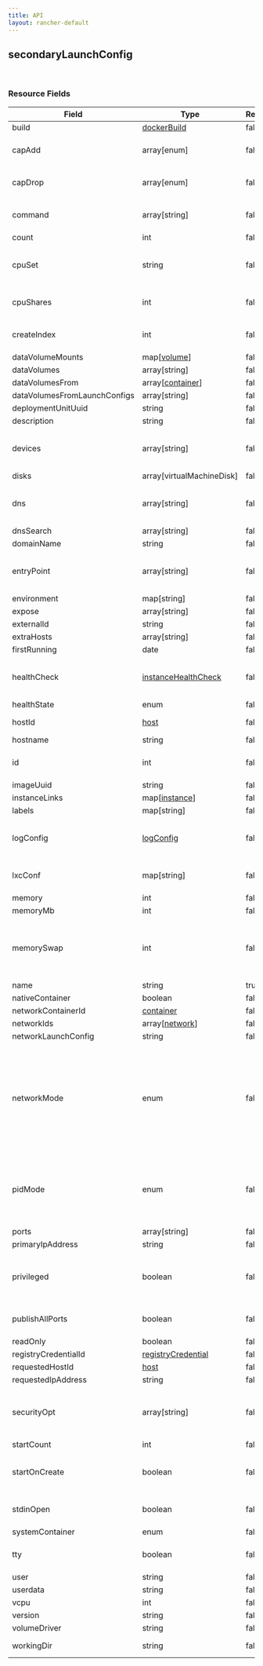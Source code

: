 ```yaml
---
title: API
layout: rancher-default
---
```


## secondaryLaunchConfig




​​
### Resource Fields

Field | Type | Required | Default | Description
---|---|---|---|---
build | [dockerBuild]({{site.baseurl}}/rancher/api/api-resources/dockerBuild/) | false | <no value> | 
capAdd | array[enum] | false | <no value> | Add Linux capabilities. <code>--cap-add</code> in a <code>docker run</code> command
capDrop | array[enum] | false | <no value> | Drop Linux capabilities. <code>--cap-drop</code> in a <code>docker run</code> command
command | array[string] | false | <no value> | Overwrite the default commands set by the image
count | int | false | <no value> | 
cpuSet | string | false | <no value> | CPUs in which to allow execution (0-3, 0,1). <code>--cpuset</code> in a <code>docker run</code> command
cpuShares | int | false | <no value> | CPU shares (relative weight). <code>--cpu-shares</code> in a <code>docker run</code> command
createIndex | int | false | <no value> | The order that the container was created in a service.
dataVolumeMounts | map[[volume]({{site.baseurl}}/rancher/api/api-resources/volume/)] | false | <no value> | 
dataVolumes | array[string] | false | <no value> | 
dataVolumesFrom | array[[container]({{site.baseurl}}/rancher/api/api-resources/container/)] | false | <no value> | 
dataVolumesFromLaunchConfigs | array[string] | false | <no value> | 
deploymentUnitUuid | string | false | <no value> | 
description | string | false | <no value> | 
devices | array[string] | false | <no value> | Allows you to run devices inside the container without the <code>--privileged</code> flag
disks | array[virtualMachineDisk] | false | <no value> | 
dns | array[string] | false | <no value> | Set custom dns servers for the container. <code>--dns</code> in a <code>docker run</code> command
dnsSearch | array[string] | false | <no value> | 
domainName | string | false | <no value> | 
entryPoint | array[string] | false | <no value> | Overwrite the default entrypoint set by the image. <code>--entrypoint</code> in a <code>docker run</code> command
environment | map[string] | false | <no value> | 
expose | array[string] | false | <no value> | 
externalId | string | false | <no value> | 
extraHosts | array[string] | false | <no value> | 
firstRunning | date | false | <no value> | 
healthCheck | [instanceHealthCheck]({{site.baseurl}}/rancher/api/api-resources/instanceHealthCheck/) | false | <no value> | The configuration of the health monitoring for managed network services
healthState | enum | false | <no value> | 
hostId | [host]({{site.baseurl}}/rancher/api/api-resources/host/) | false | <no value> | The unique identifier for the associated host
hostname | string | false | <no value> | 
id | int | false | <no value> | The unique identifier for the secondaryLaunchConfig
imageUuid | string | false | <no value> | 
instanceLinks | map[[instance]({{site.baseurl}}/rancher/api/api-resources/instance/)] | false | <no value> | 
labels | map[string] | false | <no value> | 
logConfig | [logConfig]({{site.baseurl}}/rancher/api/api-resources/logConfig/) | false | <no value> | The logging configuration. <code>--log-driver</code> in a <code>docker run</code> command
lxcConf | map[string] | false | <no value> | Add custom lxc options. <code>--lxc-conf</code> in a <code>docker run</code> command
memory | int | false | <no value> | 
memoryMb | int | false | <no value> | 
memorySwap | int | false | <no value> | Total memory limit (memory + swap, `<number>[<unit>]`, where unit = b, k, m or g). <code>--memory-swap</code> in a <code>docker run</code> command
name | string | true | <no value> | 
nativeContainer | boolean | false | <no value> | 
networkContainerId | [container]({{site.baseurl}}/rancher/api/api-resources/container/) | false | <no value> | 
networkIds | array[[network]({{site.baseurl}}/rancher/api/api-resources/network/)] | false | <no value> | 
networkLaunchConfig | string | false | <no value> | 
networkMode | enum | false | managed | Set the Network mode for the container. <code>--net</code> in a <code>docker run</code> command <br> `bridge` - creates a new network stack for the container on the docker bridge<br> `none` -no networking for this container<br> `container<colon><name|id>` - reuses another container network stack<br> `host` - use the host network stack inside the container
pidMode | enum | false | <no value> | Set the PID (Process) Namespace mode for the container. `host` - use the host's PID namespace inside the container.  <code>--pid</code> in a <code>docker run</code> command
ports | array[string] | false | <no value> | 
primaryIpAddress | string | false | <no value> | 
privileged | boolean | false | false | Give extended privileges to this container. <code>--privileged</code> in a <code>docker run</code> command
publishAllPorts | boolean | false | false | Publish all exposed ports to the host interfaces
readOnly | boolean | false | false | 
registryCredentialId | [registryCredential]({{site.baseurl}}/rancher/api/api-resources/registryCredential/) | false | <no value> | 
requestedHostId | [host]({{site.baseurl}}/rancher/api/api-resources/host/) | false | <no value> | 
requestedIpAddress | string | false | <no value> | 
securityOpt | array[string] | false | <no value> | Override the default labeling scheme for each container. <code>--security-opt</code> in a <code>docker run</code> command
startCount | int | false | <no value> | 
startOnCreate | boolean | false | true | Whether or not the services in the stack should be started after creation
stdinOpen | boolean | false | false | Keep STDIN open even if not attached. <code>-i</code> in a <code>docker run</code> command
systemContainer | enum | false | <no value> | 
tty | boolean | false | false | Allocate a pseudo-tty. <code>-t</code> in a <code>docker run</code> command
user | string | false | <no value> | 
userdata | string | false | <no value> | 
vcpu | int | false | 1 | 
version | string | false | 0 | 
volumeDriver | string | false | <no value> | 
workingDir | string | false | <no value> | The working directory inside the container

